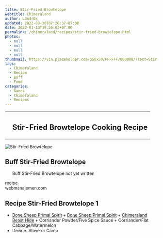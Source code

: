 ```yaml
---
title: Stir-Fried Browtelope
webtitle: Chimeraland
author: L3n4r0x
updated: 2022-09-30T07:26:37+07:00
date: 2022-01-13T19:56:03+07:00
permalink: /chimeraland/recipes/stir-fried-browtelope.html
photos:
  - null
  - null
  - null
  - null
thumbnail: https://via.placeholder.com/550x50/FFFFFF/000000/?text=Stir-Fried Browtelope
tags:
  - Chimeraland
  - Recipe
  - Buff
  - Food
categories:
  - Games
  - Chimeraland
  - Recipes
---
```


<section id="bootstrap-wrapper"><link rel="stylesheet" href="https://cdn.statically.io/gh/dimaslanjaka/Web-Manajemen/40ac3225/css/bootstrap-4.5-wrapper.css"/><div class="row mb-2"><div class="col-md-12 mb-2"><table class="table" id="post-info"><tbody><tr><td></td><td><h1 class="fs-5">Stir-Fried Browtelope Cooking Recipe</h1></td></tr></tbody></table></div></div><div class="card mb-2"><div class="row g-0"><div class="col-sm-4 position-relative mb-2"><img src="https://via.placeholder.com/600" class="card-img fit-cover w-100 h-100" alt="Stir-Fried Browtelope" data-fancybox="true"/></div><div class="col-sm-8 mb-2"><div class="card-body"><h2 class="card-title fs-5">Buff Stir-Fried Browtelope</h2><div class="card-text"><ul>Buff Stir-Fried Browtelope not yet written</ul></div><span class="badge rounded-pill bg-dark">recipe</span></div><div class="card-footer text-end text-muted">webmanajemen.com</div></div></div></div><div class="row mb-2"><div class="col-12 col-lg-6 recipe-item mb-2"><div class="card"><div class="card-body"><h2 class="card-title fs-5">Recipe Stir-Fried Browtelope 1</h2><div class="card-text"><ul><li><a class="text-decoration-none" href="/chimeraland/materials/bone-sheep-primal-spirit.html">Bone Sheep Primal Spirit</a><span> + </span><a class="text-decoration-none" href="/chimeraland/materials/bone-sheep-primal-spirit.html">Bone Sheep Primal Spirit</a><span> + </span><a class="text-decoration-none" href="/chimeraland/materials/chimeraland-beast-hide.html">Chimeraland Beast Hide</a><span> + </span>Corriander Powder/Five Spice Sauce<span> + </span>Corriander/Flat Cabbage/Watermelon</li><li>Device: Stove or Camp</li></ul></div></div></div></div></div></section>